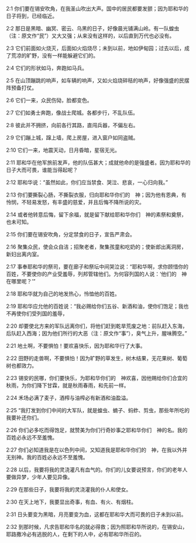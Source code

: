<a id="1"></a>2:1  你们要在锡安吹角，在我圣山吹出大声。国中的居民都要发颤；因为耶和华的日子将到，已经临近。  

<a id="2"></a>2:2  那日是黑暗、幽冥、密云、乌黑的日子，好像晨光铺满山岭。有一队蝗虫（注：原文作“民”）又大又强；从来没有这样的，以后直到万代也必没有。  

<a id="3"></a>2:3  它们前面如火烧灭，后面如火焰烧尽；未到以前，地如伊甸园；过去以后，成了荒凉的旷野，没有一样能躲避它们的。  

<a id="4"></a>2:4  它们的形状如马，奔跑如马兵。  

<a id="5"></a>2:5  在山顶蹦跳的响声，如车辆的响声，又如火焰烧碎秸的响声，好像强盛的民摆阵预备打仗。  

<a id="6"></a>2:6  它们一来，众民伤恸，脸都变色。  

<a id="7"></a>2:7  它们如勇士奔跑，像战士爬城。各都步行，不乱队伍。  

<a id="8"></a>2:8  彼此并不拥挤，向前各行其路，直闯兵器，不偏左右。  

<a id="9"></a>2:9  它们蹦上城，蹿上墙，爬上房屋，进入窗户如同盗贼。  

<a id="10"></a>2:10  它们一来，地震天动，日月昏暗，星宿无光。  

<a id="11"></a>2:11  耶和华在他军旅前发声，他的队伍甚大；成就他命的是强盛者。因为耶和华的日子大而可畏，谁能当得起呢？  

<a id="12"></a>2:12  耶和华说：“虽然如此，你们应当禁食、哭泣、悲哀，一心归向我。”  

<a id="13"></a>2:13  你们要撕裂心肠，不撕裂衣服，归向耶和华你们的　神；因为他有恩典，有怜悯，不轻易发怒，有丰盛的慈爱，并且后悔不降所说的灾。  

<a id="14"></a>2:14  或者他转意后悔，留下余福，就是留下献给耶和华你们　神的素祭和奠祭，也未可知。  

<a id="15"></a>2:15  你们要在锡安吹角，分定禁食的日子，宣告严肃会。  

<a id="16"></a>2:16  聚集众民，使会众自洁；招聚老者，聚集孩童和吃奶的；使新郎出离洞房，新妇出离内室。  

<a id="17"></a>2:17  事奉耶和华的祭司，要在廊子和祭坛中间哭泣说：“耶和华啊，求你顾惜你的百姓，不要使你的产业受羞辱，列邦管辖他们。为何容列国的人说：‘他们的　神在哪里呢？’”  

<a id="18"></a>2:18  耶和华就为自己的地发热心，怜恤他的百姓。  

<a id="19"></a>2:19  耶和华应允他的百姓说：“我必赐给你们五谷、新酒和油，使你们饱足；我也不再使你们受列国的羞辱，  

<a id="20"></a>2:20  却要使北方来的军队远离你们，将他们赶到乾旱荒废之地：前队赶入东海，后队赶入西海；因为他们所行的大恶（注：原文作“事”），臭气上升，腥味腾空。”  

<a id="21"></a>2:21  地土啊，不要惧怕！要欢喜快乐，因为耶和华行了大事。  

<a id="22"></a>2:22  田野的走兽啊，不要惧怕！因为旷野的草发生，树木结果，无花果树、葡萄树也都效力。  

<a id="23"></a>2:23  锡安的民哪，你们要快乐，为耶和华你们的　神欢喜，因他赐给你们合宜的秋雨，为你们降下甘霖，就是秋雨春雨，和先前一样。  

<a id="24"></a>2:24  禾场必满了麦子，酒榨与油榨必有新酒和油盈溢。  

<a id="25"></a>2:25  “我打发到你们中间的大军队，就是蝗虫、蝻子、蚂蚱、剪虫，那些年所吃的我要补还你们。  

<a id="26"></a>2:26  你们必多吃而得饱足，就赞美为你们行奇妙事之耶和华你们　神的名。我的百姓必永远不至羞愧。  

<a id="27"></a>2:27  你们必知道我是在以色列中间，又知道我是耶和华你们的　神，在我以外并无别神。我的百姓必永远不至羞愧。  

<a id="28"></a>2:28  以后，我要将我的灵浇灌凡有血气的。你们的儿女要说预言，你们的老年人要做异梦，少年人要见异像。  

<a id="29"></a>2:29  在那些日子，我要将我的灵浇灌我的仆人和使女。  

<a id="30"></a>2:30  在天上地下，我要显出奇事，有血、有火、有烟柱。  

<a id="31"></a>2:31  日头要变为黑暗，月亮要变为血，这都在耶和华大而可畏的日子未到以前。  

<a id="32"></a>2:32  到那时候，凡求告耶和华名的就必得救；因为照耶和华所说的，在锡安山，耶路撒冷必有逃脱的人，在剩下的人中，必有耶和华所召的。  
